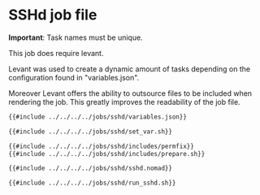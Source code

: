 # SSHd job file

**Important**: Task names must be unique.

This job does require levant.

Levant was used to create a dynamic amount of tasks depending on the configuration found in "variables.json".

Moreover Levant offers the ability to outsource files to be included when rendering the job. This greatly improves the readability of the job file.

```bash
{{#include ../../../../jobs/sshd/variables.json}}
```

```bash
{{#include ../../../../jobs/sshd/set_var.sh}}
```


```bash
{{#include ../../../../jobs/sshd/includes/permfix}}
{{#include ../../../../jobs/sshd/includes/prepare.sh}}
```

```bash
{{#include ../../../../jobs/sshd/sshd.nomad}}
```

```bash
{{#include ../../../../jobs/sshd/run_sshd.sh}}
```
